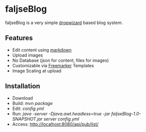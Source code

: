 # faljseBlog
faljseBlog is a very simple [dropwizard](http://www.dropwizard.io/) based blog system.
## Features
* Edit content using [markdown](https://en.wikipedia.org/wiki/Markdown)
* Upload images
* No Database (json for content, files for images)
* Customizable via [Freemarker](http://freemarker.incubator.apache.org/) Templates
* Image Scaling at upload

## Installation
* Download
* Build: _mvn package_
* Edit: _config.yml_
* Run:  _java -server  -Djava.awt.headless=true -jar faljseBlog-1.0-SNAPSHOT.jar server config.yml_
* Access: [http://localhost:8080/api/pub/list/](http://localhost:8080/api/pub/list/)
